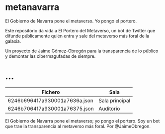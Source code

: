 # metanavarra

El Gobierno de Navarra pone el metaverso. Yo pongo el portero.

Este repositorio da vida a El Portero del Metaverso, un bot de Twitter que difunde públicamente quién entra y sale del metaverso más foral de la galaxia.

Un proyecto de Jaime Gómez-Obregón para la transparencia de lo público y demontar las cibermagufadas de siempre.

# …

| Fichero                       | Sala           |
| ----------------------------- | -------------- |
| 6246b6964f7a930001a7636a.json | Sala principal |
| 6246b7064f7a930001a76375.json | Auditorio      |

El Gobierno de Navarra pone el metaverso; yo pongo el portero. Soy un bot que trae la transparencia al metaverso más foral. Por @JaimeObregon.
